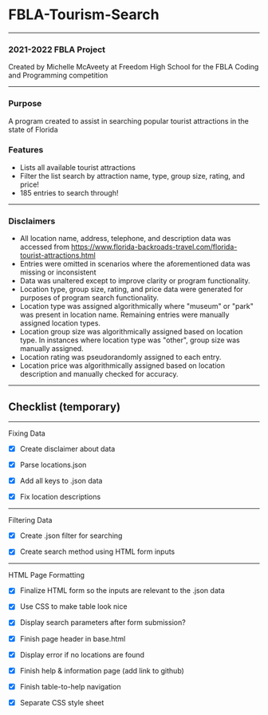 # FBLA-Tourism-Search

***

### 2021-2022 FBLA Project
Created by Michelle McAveety at Freedom High School for the FBLA Coding and Programming competition

***

### Purpose
A program created to assist in searching popular tourist attractions in the state of Florida

### Features

+ Lists all available tourist attractions
+ Filter the list search by attraction name, type, group size, rating, and price!
+ 185 entries to search through!

***
### Disclaimers

+ All location name, address, telephone, and description data was accessed from https://www.florida-backroads-travel.com/florida-tourist-attractions.html
+ Entries were omitted in scenarios where the aforementioned data was missing or inconsistent
+ Data was unaltered except to improve clarity or program functionality.
+ Location type, group size, rating, and price data were generated for purposes of program search functionality. 
+ Location type was assigned algorithmically where "museum" or "park" was present in location name. Remaining entries were manually assigned location types.
+ Location group size was algorithmically assigned based on location type. In instances where location type was "other", group size was manually assigned.
+ Location rating was pseudorandomly assigned to each entry.
+ Location price was algorithmically assigned based on location description and manually checked for accuracy.

***

## Checklist (temporary)

***

Fixing Data

-[x] Create disclaimer about data

-[x] Parse locations.json

-[x] Add all keys to .json data

-[x] Fix location descriptions
 
 ***
 
Filtering Data

-[x] Create .json filter for searching

-[x] Create search method using HTML form inputs

 ***
 
HTML Page Formatting

- [x] Finalize HTML form so the inputs are relevant to the .json data

- [x] Use CSS to make table look nice

- [x] Display search parameters after form submission?

- [x] Finish page header in base.html

- [x] Display error if no locations are found

- [x] Finish help & information page (add link to github)

- [x] Finish table-to-help navigation

- [x] Separate CSS style sheet






